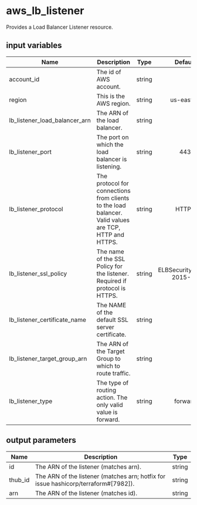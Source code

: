 # aws_lb_listener

Provides a Load Balancer Listener resource.

## input variables

| Name | Description | Type | Default | Required |
|------|-------------|:----:|:-----:|:-----:|
|account_id|The id of AWS account.|string||Yes|
|region|This is the AWS region.|string|us-east-1|Yes|
|lb_listener_load_balancer_arn|The ARN of the load balancer.|string||Yes|
|lb_listener_port|The port on which the load balancer is listening.|string|443|No|
|lb_listener_protocol|The protocol for connections from clients to the load balancer. Valid values are TCP, HTTP and HTTPS.|string|HTTPS|No|
|lb_listener_ssl_policy|The name of the SSL Policy for the listener. Required if protocol is HTTPS.|string|ELBSecurityPolicy-2015-05|No|
|lb_listener_certificate_name|The NAME of the default SSL server certificate.|string||Yes|
|lb_listener_target_group_arn|The ARN of the Target Group to which to route traffic.|string||Yes|
|lb_listener_type|The type of routing action. The only valid value is forward.|string|forward|No|

## output parameters

| Name | Description | Type |
|------|-------------|:----:|
|id|The ARN of the listener (matches arn).|string|
|thub_id|The ARN of the listener (matches arn; hotfix for issue hashicorp/terraform#[7982]).|string|
|arn|The ARN of the listener (matches id).|string|
